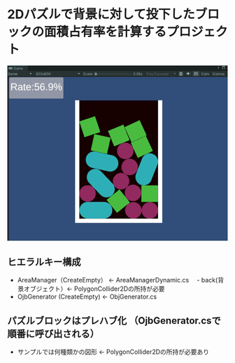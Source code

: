 # 2Dパズルで背景に対して投下したブロックの面積占有率を計算するプロジェクト
![概要画像](images/img1.png)

## ヒエラルキー構成
* AreaManager（CreateEmpty） ← AreaManagerDynamic.cs
　- back(背景オブジェクト）← PolygonCollider2Dの所持が必要
* OjbGenerator (CreateEmpty) ← ObjGenerator.cs

## パズルブロックはプレハブ化 （OjbGenerator.csで順番に呼び出される）
* サンプルでは何種類かの図形 ← PolygonCollider2Dの所持が必要あり

